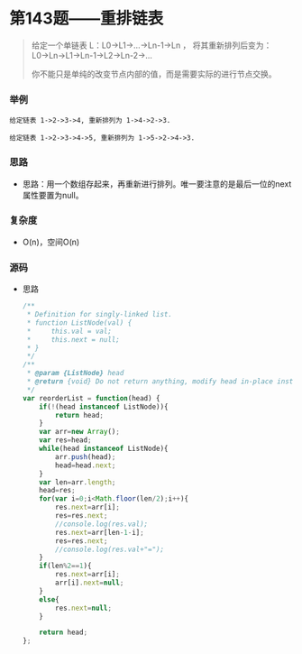 # 第143题——重排链表

> 给定一个单链表 L：L0→L1→…→Ln-1→Ln ，
>将其重新排列后变为： L0→Ln→L1→Ln-1→L2→Ln-2→…
> 
>你不能只是单纯的改变节点内部的值，而是需要实际的进行节点交换。
> 

### 举例

```
给定链表 1->2->3->4, 重新排列为 1->4->2->3.

给定链表 1->2->3->4->5, 重新排列为 1->5->2->4->3.
```

### 思路

* 思路：用一个数组存起来，再重新进行排列。唯一要注意的是最后一位的next属性要置为null。

### 复杂度

- O(n)，空间O(n)


### 源码

* 思路

  ```js
  /**
   * Definition for singly-linked list.
   * function ListNode(val) {
   *     this.val = val;
   *     this.next = null;
   * }
   */
  /**
   * @param {ListNode} head
   * @return {void} Do not return anything, modify head in-place instead.
   */
  var reorderList = function(head) {
      if(!(head instanceof ListNode)){
          return head;
      }
      var arr=new Array();
      var res=head;
      while(head instanceof ListNode){
          arr.push(head);
          head=head.next;
      }
      var len=arr.length;
      head=res;
      for(var i=0;i<Math.floor(len/2);i++){
          res.next=arr[i];
          res=res.next;
          //console.log(res.val);
          res.next=arr[len-1-i];
          res=res.next;
          //console.log(res.val+"=");
      }
      if(len%2==1){
          res.next=arr[i];
          arr[i].next=null;
      }
      else{
          res.next=null;
      }
  
      return head;    
  };
  ```
